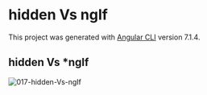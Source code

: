 # hidden Vs ngIf

This project was generated with [Angular CLI](https://github.com/angular/angular-cli) version 7.1.4.

## hidden Vs *ngIf
![017-hidden-Vs-ngIf](https://user-images.githubusercontent.com/30646609/62823725-aeeec580-bbb1-11e9-8523-209f6f5ec747.JPG)